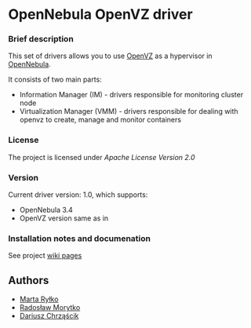 OpenNebula OpenVZ driver
========================

### Brief description

This set of drivers allows you to use [OpenVZ](http://wiki.openvz.org/Main_Page) as a hypervisor in [OpenNebula](http://opennebula.org).

It consists of two main parts:
 * Information Manager (IM) - drivers responsible for monitoring cluster node
 * Virtualization Manager (VMM) - drivers responsible for dealing with openvz to create, manage and monitor containers

### License

The project is licensed under _Apache License Version 2.0_

### Version

Current driver version: 1.0, which supports:
 * OpenNebula 3.4
 * OpenVZ version same as in 
 
### Installation notes and documenation

See project [wiki pages](https://github.com/dchrzascik/one-ovz-driver/wiki)

## Authors
 * [Marta Ryłko](https://github.com/martar)
 * [Radosław Morytko](https://github.com/radekmorytko)
 * [Dariusz Chrząścik](https://github.com/dchrzascik)

